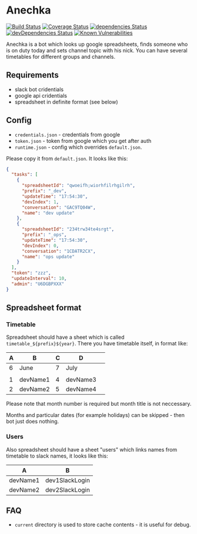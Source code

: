 # Anechka

[![Build Status](https://travis-ci.org/jehy/anechka.svg?branch=master)](https://travis-ci.org/jehy/anechka)
[![Coverage Status](https://coveralls.io/repos/github/jehy/anechka/badge.svg?branch=master)](https://coveralls.io/github/jehy/anechka?branch=master)
[![dependencies Status](https://david-dm.org/jehy/anechka/status.svg)](https://david-dm.org/jehy/anechka)
[![devDependencies Status](https://david-dm.org/jehy/anechka/dev-status.svg)](https://david-dm.org/jehy/anechka?type=dev)
[![Known Vulnerabilities](https://snyk.io/test/github/jehy/anechka/badge.svg)](https://snyk.io/test/github/jehy/anechka)

Anechka is a bot which looks up google spreadsheets, finds someone who is on
duty today and sets channel topic with his nick. You can have several
timetables for different groups and channels.

## Requirements

* slack bot cridentials
* google api cridentials
* spreadsheet in definite format (see below)


## Config

* `credentials.json` - credentials from google
* `token.json` - token from google which you get after auth
* `runtime.json` - config which overrides `default.json`.

Please copy it from `default.json`. It looks like this:

```json
{
  "tasks": [
    {
      "spreadsheetId": "qwoeifh;wiorhfilrhgilrh",
      "prefix": "_dev",
      "updateTime": "17:54:30",
      "devIndex": 1,
      "conversation": "GAC9TQ04W",
      "name": "dev update"
    },
    {
      "spreadsheetId": "234trw34te4srgt",
      "prefix": "_ops",
      "updateTime": "17:54:30",
      "devIndex": 0,
      "conversation": "1CDATR2CX",
      "name": "ops update"
    }
  ],
  "token": "zzz",
  "updateInterval": 10,
  "admin": "U6DGBPXXX"
}

```

## Spreadsheet format

### Timetable

Spreadsheet should have a sheet which is called `timetable_${prefix}${year}`.
There you have timetable itself, in format like:

| A |    B     | C |    D     |   |
|---|----------|---|----------|---|
| 6 | June     | 7 | July     |   |
|   |          |   |          |   |
| 1 | devName1 | 4 | devName3 |   |
| 2 | devName2 | 5 | devName4 |   |

Please note that month number is required but month title is not neccessary.

Months and particular dates (for example holidays) can be skipped - then
bot just does nothing.

### Users

Also spreadsheet should have a sheet "users" which links
names from timetable to slack names, it looks like this:

|     A    |          B             |
|----------|------------------------|
| devName1 | dev1SlackLogin         |
| devName2 | dev2SlackLogin         |

## FAQ

* `current` directory is used to store cache contents - it is useful for debug.
